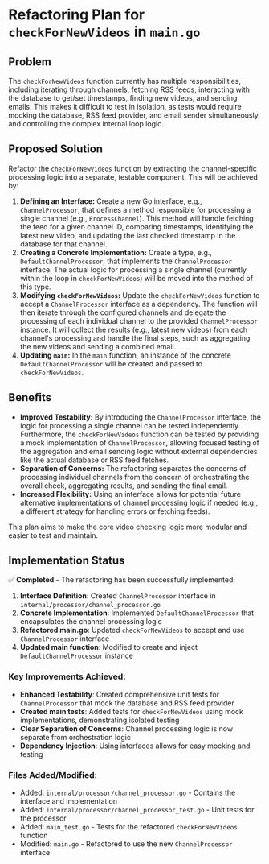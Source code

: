 # Refactoring Plan for `checkForNewVideos` in `main.go`

## Problem

The `checkForNewVideos` function currently has multiple responsibilities, including iterating through channels, fetching RSS feeds, interacting with the database to get/set timestamps, finding new videos, and sending emails. This makes it difficult to test in isolation, as tests would require mocking the database, RSS feed provider, and email sender simultaneously, and controlling the complex internal loop logic.

## Proposed Solution

Refactor the `checkForNewVideos` function by extracting the channel-specific processing logic into a separate, testable component. This will be achieved by:

1.  **Defining an Interface:** Create a new Go interface, e.g., `ChannelProcessor`, that defines a method responsible for processing a single channel (e.g., `ProcessChannel`). This method will handle fetching the feed for a given channel ID, comparing timestamps, identifying the latest new video, and updating the last checked timestamp in the database for that channel.
2.  **Creating a Concrete Implementation:** Create a type, e.g., `DefaultChannelProcessor`, that implements the `ChannelProcessor` interface. The actual logic for processing a single channel (currently within the loop in `checkForNewVideos`) will be moved into the method of this type.
3.  **Modifying `checkForNewVideos`:** Update the `checkForNewVideos` function to accept a `ChannelProcessor` interface as a dependency. The function will then iterate through the configured channels and delegate the processing of each individual channel to the provided `ChannelProcessor` instance. It will collect the results (e.g., latest new videos) from each channel's processing and handle the final steps, such as aggregating the new videos and sending a combined email.
4.  **Updating `main`:** In the `main` function, an instance of the concrete `DefaultChannelProcessor` will be created and passed to `checkForNewVideos`.

## Benefits

*   **Improved Testability:** By introducing the `ChannelProcessor` interface, the logic for processing a single channel can be tested independently. Furthermore, the `checkForNewVideos` function can be tested by providing a mock implementation of `ChannelProcessor`, allowing focused testing of the aggregation and email sending logic without external dependencies like the actual database or RSS feed fetches.
*   **Separation of Concerns:** The refactoring separates the concerns of processing individual channels from the concern of orchestrating the overall check, aggregating results, and sending the final email.
*   **Increased Flexibility:** Using an interface allows for potential future alternative implementations of channel processing logic if needed (e.g., a different strategy for handling errors or fetching feeds).

This plan aims to make the core video checking logic more modular and easier to test and maintain.

## Implementation Status

✅ **Completed** - The refactoring has been successfully implemented:

1. **Interface Definition**: Created `ChannelProcessor` interface in `internal/processor/channel_processor.go`
2. **Concrete Implementation**: Implemented `DefaultChannelProcessor` that encapsulates the channel processing logic
3. **Refactored main.go**: Updated `checkForNewVideos` to accept and use `ChannelProcessor` interface
4. **Updated main function**: Modified to create and inject `DefaultChannelProcessor` instance

### Key Improvements Achieved:

- **Enhanced Testability**: Created comprehensive unit tests for `ChannelProcessor` that mock the database and RSS feed provider
- **Created main tests**: Added tests for `checkForNewVideos` using mock implementations, demonstrating isolated testing
- **Clear Separation of Concerns**: Channel processing logic is now separate from orchestration logic
- **Dependency Injection**: Using interfaces allows for easy mocking and testing

### Files Added/Modified:
- Added: `internal/processor/channel_processor.go` - Contains the interface and implementation
- Added: `internal/processor/channel_processor_test.go` - Unit tests for the processor
- Added: `main_test.go` - Tests for the refactored `checkForNewVideos` function
- Modified: `main.go` - Refactored to use the new `ChannelProcessor` interface